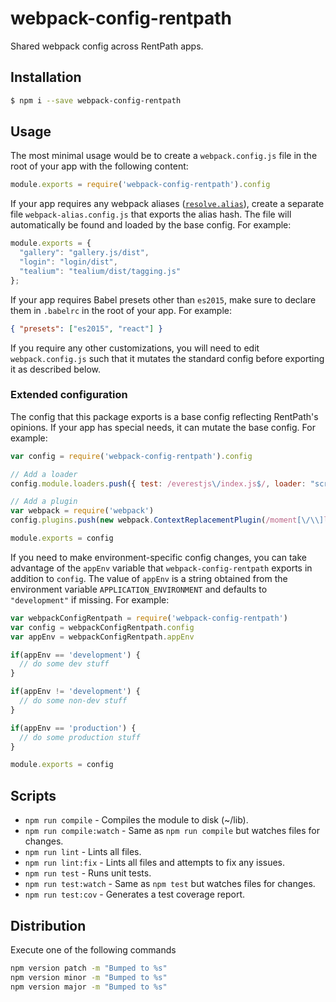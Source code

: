# webpack-config-rentpath
Shared webpack config across RentPath apps.

## Installation
```bash
$ npm i --save webpack-config-rentpath
```

## Usage
The most minimal usage would be to create a `webpack.config.js` file in the root of your app with the following content:
```javascript
module.exports = require('webpack-config-rentpath').config
```

If your app requires any webpack aliases ([`resolve.alias`](https://webpack.github.io/docs/resolving.html#aliasing)), create a separate file `webpack-alias.config.js` that exports the alias hash. The file will automatically be found and loaded by the base config. For example:

```javascript
module.exports = {
  "gallery": "gallery.js/dist",
  "login": "login/dist",
  "tealium": "tealium/dist/tagging.js"
};
```

If your app requires Babel presets other than `es2015`, make sure to declare them in `.babelrc` in the root of your app. For example:

```json
{ "presets": ["es2015", "react"] }
```

If you require any other customizations, you will need to edit `webpack.config.js` such that it mutates the standard config before exporting it as described below.

### Extended configuration

The config that this package exports is a base config reflecting RentPath's opinions. If your app has special needs, it can mutate the base config. For example:

```javascript
var config = require('webpack-config-rentpath').config

// Add a loader
config.module.loaders.push({ test: /everestjs\/index.js$/, loader: "script-loader" })

// Add a plugin
var webpack = require('webpack')
config.plugins.push(new webpack.ContextReplacementPlugin(/moment[\/\\]locale$/, /en/))

module.exports = config
```

If you need to make environment-specific config changes, you can take advantage of the `appEnv` variable that `webpack-config-rentpath` exports in addition to `config`. The value of `appEnv` is a string obtained from the environment variable `APPLICATION_ENVIRONMENT` and defaults to `"development"` if missing. For example:

```javascript
var webpackConfigRentpath = require('webpack-config-rentpath')
var config = webpackConfigRentpath.config
var appEnv = webpackConfigRentpath.appEnv

if(appEnv == 'development') {
  // do some dev stuff
}

if(appEnv != 'development') {
  // do some non-dev stuff
}

if(appEnv == 'production') {
  // do some production stuff
}

module.exports = config
```

## Scripts
* `npm run compile` - Compiles the module to disk (~/lib).
* `npm run compile:watch` - Same as `npm run compile` but watches files for changes.
* `npm run lint` - Lints all files.
* `npm run lint:fix` - Lints all files and attempts to fix any issues.
* `npm run test` - Runs unit tests.
* `npm run test:watch` - Same as `npm test` but watches files for changes.
* `npm run test:cov` - Generates a test coverage report.

## Distribution
Execute one of the following commands
```bash
npm version patch -m "Bumped to %s"
npm version minor -m "Bumped to %s"
npm version major -m "Bumped to %s"
```
